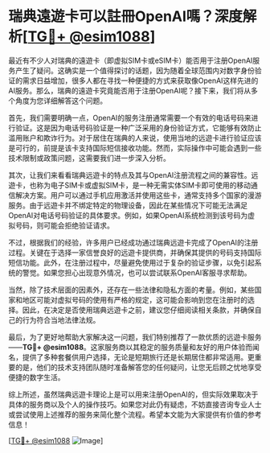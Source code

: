 # 瑞典遠遊卡可以註冊OpenAI嗎？深度解析[[TG💪+ @esim1088](https://t.me/s/esim1088)]

最近有不少人对瑞典的遠遊卡（即虚拟SIM卡或eSIM卡）能否用于注册OpenAI服务产生了疑问。这确实是一个值得探讨的话题，因为随着全球范围内对数字身份验证的需求日益增加，很多人都在寻找一种便捷的方式来获取像OpenAI这样先进的AI服务。那么，瑞典的遠遊卡究竟能否用于注册OpenAI呢？接下来，我们将从多个角度为您详细解答这个问题。

首先，我们需要明确一点，OpenAI的服务注册通常需要一个有效的电话号码来进行验证。这是因为电话号码验证是一种广泛采用的身份验证方式，它能够有效防止滥用账户和欺诈行为。对于居住在瑞典的人来说，使用当地的远遊卡进行验证应该是可行的，前提是该卡支持国际短信接收功能。然而，实际操作中可能会遇到一些技术限制或政策问题，这需要我们进一步深入分析。

其次，让我们来看看瑞典远遊卡的特点及其与OpenAI注册流程之间的兼容性。远遊卡，也称为电子SIM卡或虚拟SIM卡，是一种无需实体SIM卡即可使用的移动通信解决方案。用户可以通过手机应用激活并使用这些卡，通常支持多个国家的漫游服务。由于远遊卡并不绑定特定的物理设备，因此在某些情况下可能无法满足OpenAI对电话号码验证的具体要求。例如，如果OpenAI系统检测到该号码为虚拟号码，则可能会拒绝验证请求。

不过，根据我们的经验，许多用户已经成功通过瑞典远遊卡完成了OpenAI的注册过程。关键在于选择一家信誉良好的远遊卡提供商，并确保其提供的号码支持国际短信功能。此外，在注册过程中，尽量避免使用过于复杂的验证步骤，以免引起系统的警觉。如果您担心出现意外情况，也可以尝试联系OpenAI客服寻求帮助。

当然，除了技术层面的因素外，还存在一些法律和隐私方面的考量。例如，某些国家和地区可能对虚拟号码的使用有严格的规定，这可能会影响到您在注册时的选择。因此，在决定是否使用瑞典远遊卡之前，建议您仔细阅读相关条款，并确保自己的行为符合当地法律法规。

最后，为了更好地帮助大家解决这一问题，我们特别推荐了一款优质的远遊卡服务——**TG💪+ @esim1088**。这家服务商以其稳定的服务质量和友好的用户体验而闻名，提供了多种套餐供用户选择，无论是短期旅行还是长期居住都非常适用。更重要的是，他们的技术支持团队随时准备解答您的任何疑问，让您无后顾之忧地享受便捷的数字生活。

综上所述，虽然瑞典远遊卡理论上是可以用来注册OpenAI的，但实际效果取决于具体的服务商以及个人的操作技巧。如果您对此仍有疑虑，不妨直接咨询专业人士或尝试使用上述推荐的服务来简化整个流程。希望本文能为大家提供有价值的参考信息！

[[TG💪+ @esim1088](https://t.me/s/esim1088) ![Image](https://i.postimg.cc/4NQfJmqS/Snipaste-2025-05-13-00-14-12.png)]